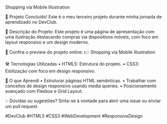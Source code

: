 Shopping via Mobile Illustration

🎉 Projeto Concluído! Este é o meu terceiro projeto durante minha jornada de aprendizado no DevClub.

🚀 Descrição do Projeto:
Este projeto é uma página de apresentação com uma ilustração destacando compras via dispositivos móveis, com foco em layout responsivo e um design moderno.

🔗 Confira o preview do projeto online:
👉 Shopping via Mobile Illustration

🛠️ Tecnologias Utilizadas
	•	HTML5: Estrutura do projeto.
	•	CSS3: Estilização com foco em design responsivo.

📌 O que Aprendi
	•	Estruturar páginas HTML semânticas.
	•	Trabalhar com conceitos de design responsivo usando media queries.
	•	Posicionamento avançado com Flexbox e Grid Layout.


💡 Dúvidas ou sugestões? Sinta-se à vontade para abrir uma issue ou enviar um pull request.

#DevClub #HTML5 #CSS3 #WebDevelopment #ResponsiveDesign